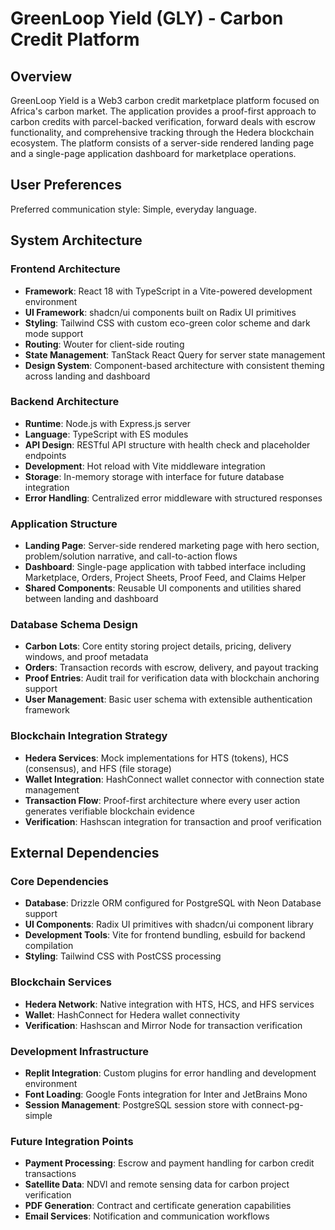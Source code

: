 # GreenLoop Yield (GLY) - Carbon Credit Platform

## Overview

GreenLoop Yield is a Web3 carbon credit marketplace platform focused on Africa's carbon market. The application provides a proof-first approach to carbon credits with parcel-backed verification, forward deals with escrow functionality, and comprehensive tracking through the Hedera blockchain ecosystem. The platform consists of a server-side rendered landing page and a single-page application dashboard for marketplace operations.

## User Preferences

Preferred communication style: Simple, everyday language.

## System Architecture

### Frontend Architecture
- **Framework**: React 18 with TypeScript in a Vite-powered development environment
- **UI Framework**: shadcn/ui components built on Radix UI primitives
- **Styling**: Tailwind CSS with custom eco-green color scheme and dark mode support
- **Routing**: Wouter for client-side routing
- **State Management**: TanStack React Query for server state management
- **Design System**: Component-based architecture with consistent theming across landing and dashboard

### Backend Architecture
- **Runtime**: Node.js with Express.js server
- **Language**: TypeScript with ES modules
- **API Design**: RESTful API structure with health check and placeholder endpoints
- **Development**: Hot reload with Vite middleware integration
- **Storage**: In-memory storage with interface for future database integration
- **Error Handling**: Centralized error middleware with structured responses

### Application Structure
- **Landing Page**: Server-side rendered marketing page with hero section, problem/solution narrative, and call-to-action flows
- **Dashboard**: Single-page application with tabbed interface including Marketplace, Orders, Project Sheets, Proof Feed, and Claims Helper
- **Shared Components**: Reusable UI components and utilities shared between landing and dashboard

### Database Schema Design
- **Carbon Lots**: Core entity storing project details, pricing, delivery windows, and proof metadata
- **Orders**: Transaction records with escrow, delivery, and payout tracking
- **Proof Entries**: Audit trail for verification data with blockchain anchoring support
- **User Management**: Basic user schema with extensible authentication framework

### Blockchain Integration Strategy
- **Hedera Services**: Mock implementations for HTS (tokens), HCS (consensus), and HFS (file storage)
- **Wallet Integration**: HashConnect wallet connector with connection state management
- **Transaction Flow**: Proof-first architecture where every user action generates verifiable blockchain evidence
- **Verification**: Hashscan integration for transaction and proof verification

## External Dependencies

### Core Dependencies
- **Database**: Drizzle ORM configured for PostgreSQL with Neon Database support
- **UI Components**: Radix UI primitives with shadcn/ui component library
- **Development Tools**: Vite for frontend bundling, esbuild for backend compilation
- **Styling**: Tailwind CSS with PostCSS processing

### Blockchain Services
- **Hedera Network**: Native integration with HTS, HCS, and HFS services
- **Wallet**: HashConnect for Hedera wallet connectivity
- **Verification**: Hashscan and Mirror Node for transaction verification

### Development Infrastructure
- **Replit Integration**: Custom plugins for error handling and development environment
- **Font Loading**: Google Fonts integration for Inter and JetBrains Mono
- **Session Management**: PostgreSQL session store with connect-pg-simple

### Future Integration Points
- **Payment Processing**: Escrow and payment handling for carbon credit transactions
- **Satellite Data**: NDVI and remote sensing data for carbon project verification
- **PDF Generation**: Contract and certificate generation capabilities
- **Email Services**: Notification and communication workflows